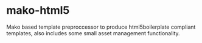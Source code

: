 mako-html5
==========

Mako based template preproccessor to produce html5boilerplate compliant templates, also includes some small
asset management functionality.
